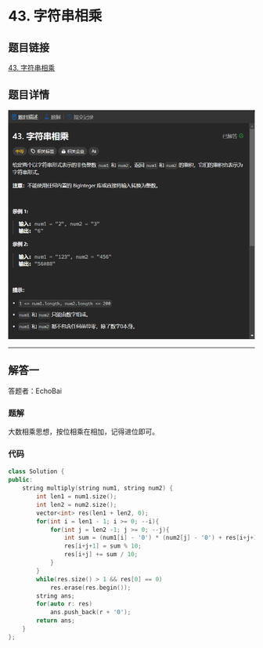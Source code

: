 # 43. 字符串相乘
## 题目链接  
[43. 字符串相乘](https://leetcode.cn/problems/multiply-strings/description/)
## 题目详情
![题目图片](Img/43.png)

***
## 解答一
答题者：EchoBai

### 题解
大数相乘思想，按位相乘在相加，记得进位即可。

### 代码
``` cpp
class Solution {
public:
    string multiply(string num1, string num2) {
        int len1 = num1.size();
        int len2 = num2.size();
        vector<int> res(len1 + len2, 0);
        for(int i = len1 - 1; i >= 0; --i){
            for(int j = len2 -1; j >= 0; --j){
                int sum = (num1[i] - '0') * (num2[j] - '0') + res[i+j+1];
                res[i+j+1] = sum % 10;
                res[i+j] += sum / 10;
            }
        }
        while(res.size() > 1 && res[0] == 0)
            res.erase(res.begin());
        string ans;
        for(auto r: res)
            ans.push_back(r + '0');
        return ans;
    }
};
```


